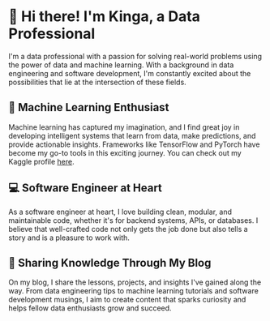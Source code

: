 # 👋 Hi there! I'm Kinga, a Data Professional

I'm a data professional with a passion for solving real-world problems using the power of data and machine learning. With a background in data engineering and software development, I'm constantly excited about the possibilities that lie at the intersection of these fields.

## 🤖 Machine Learning Enthusiast

Machine learning has captured my imagination, and I find great joy in developing intelligent systems that learn from data, make predictions, and provide actionable insights. Frameworks like TensorFlow and PyTorch have become my go-to tools in this exciting journey. You can check out my Kaggle profile [here](https://www.kaggle.com/kingakocol).

## 💻 Software Engineer at Heart

As a software engineer at heart, I love building clean, modular, and maintainable code, whether it's for backend systems, APIs, or databases. I believe that well-crafted code not only gets the job done but also tells a story and is a pleasure to work with.

## 📝 Sharing Knowledge Through My Blog

On my blog, I share the lessons, projects, and insights I've gained along the way. From data engineering tips to machine learning tutorials and software development musings, I aim to create content that sparks curiosity and helps fellow data enthusiasts grow and succeed.
